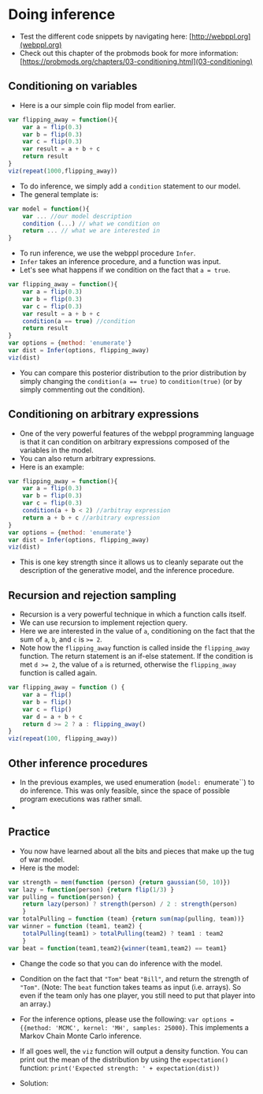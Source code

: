 # Doing inference 

- Test the different code snippets by navigating here: [http://webppl.org](webppl.org)
- Check out this chapter of the probmods book for more information: [https://probmods.org/chapters/03-conditioning.html](03-conditioning)

## Conditioning on variables 

- Here is a our simple coin flip model from earlier. 

```javascript
var flipping_away = function(){
    var a = flip(0.3)
    var b = flip(0.3)
    var c = flip(0.3)
    var result = a + b + c
    return result
}
viz(repeat(1000,flipping_away))
```

- To do inference, we simply add a `condition` statement to our model. 
- The general template is: 

```javascript
var model = function(){
    var ... //our model description
    condition (...) // what we condition on
    return ... // what we are interested in
}
```

- To run inference, we use the webppl procedure `Infer`. 
- `Infer` takes an inference procedure, and a function was input. 
- Let's see what happens if we condition on the fact that `a = true`.

```javascript
var flipping_away = function(){
    var a = flip(0.3)
    var b = flip(0.3)
    var c = flip(0.3)
    var result = a + b + c
    condition(a == true) //condition
    return result
}
var options = {method: 'enumerate'}
var dist = Infer(options, flipping_away)
viz(dist)
```

- You can compare this posterior distribution to the prior distribution by simply changing the `condition(a == true)` to `condition(true)` (or by simply commenting out the condition). 

## Conditioning on arbitrary expressions 

- One of the very powerful features of the webppl programming language is that it can condition on arbitrary expressions composed of the variables in the model. 
- You can also return arbitrary expressions. 
- Here is an example: 

```javascript
var flipping_away = function(){
    var a = flip(0.3)
    var b = flip(0.3)
    var c = flip(0.3)
    condition(a + b < 2) //arbitray expression
    return a + b + c //arbitrary expression
}
var options = {method: 'enumerate'}
var dist = Infer(options, flipping_away)
viz(dist)
```

- This is one key strength since it allows us to cleanly separate out the description of the generative model, and the inference procedure. 

## Recursion and rejection sampling

- Recursion is a very powerful technique in which a function calls itself. 
- We can use recursion to implement rejection query.
- Here we are interested in the value of `a`, conditioning on the fact that the sum of `a`, `b`, and `c` is `>= 2`.
- Note how the `flipping_away` function is called inside the `flipping_away` function. The return statement is an if-else statement. If the condition is met `d >= 2`, the value of `a` is returned, otherwise the `flipping_away` function is called again. 

```javascript
var flipping_away = function () {
    var a = flip()
    var b = flip()
    var c = flip()
    var d = a + b + c
    return d >= 2 ? a : flipping_away()
}
viz(repeat(100, flipping_away))
```

## Other inference procedures 

- In the previous examples, we used enumeration (`model: `enumerate``) to do inference. This was only feasible, since the space of possible program executions was rather small. 
- 

## Practice 

- You now have learned about all the bits and pieces that make up the tug of war model. 
- Here is the model: 

```javascript
var strength = mem(function (person) {return gaussian(50, 10)})
var lazy = function(person) {return flip(1/3) }
var pulling = function(person) {
    return lazy(person) ? strength(person) / 2 : strength(person) 
    }
var totalPulling = function (team) {return sum(map(pulling, team))}
var winner = function (team1, team2) {
    totalPulling(team1) > totalPulling(team2) ? team1 : team2
    }
var beat = function(team1,team2){winner(team1,team2) == team1}
```

- Change the code so that you can do inference with the model. 
- Condition on the fact that `"Tom"` beat `"Bill"`, and return the strength of `"Tom"`. (Note: The `beat` function takes teams as input (i.e. arrays). So even if the team only has one player, you still need to put that player into an array.)
- For the inference options, please use the following: `var options = {{method: 'MCMC', kernel: 'MH', samples: 25000}`. This implements a Markov Chain Monte Carlo inference. 
- If all goes well, the `viz` function will output a density function. You can print out the mean of the distribution by using the `expectation()` function: `print('Expected strength: ' + expectation(dist))`

- Solution: 
<!-- ```javascript
var model = function() {
  var strength = mem(function (person) {return gaussian(50, 10)})
  var lazy = function(person) {return flip(1/3) }
  var pulling = function(person) {
    return lazy(person) ? strength(person) / 2 : strength(person) }
  var totalPulling = function (team) {return sum(map(pulling, team))}
  var winner = function (team1, team2) {
    totalPulling(team1) > totalPulling(team2) ? team1 : team2 }
  var beat = function(team1,team2){winner(team1,team2) == team1}

  condition(beat(['Tom'], ['Steve','Bill']))
  condition(true)
  //condition(beat(['bob', 'sue'],  ['tom', 'jim']))
  // interesting! 
  
  return strength('Tom')
}
var options = {method: 'MCMC', kernel: 'MH', samples: 25000}
var dist = Infer(options,
                 model)

viz(dist)
print('Expected strength: ' + expectation(dist))
``` -->
